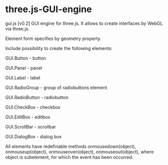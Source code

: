 # three.js-GUI-engine
gui.js [v0.2]
GUI engine for three.js. It allows to create interfaces by WebGL via three.js.

Element form specifies by geometry property.

Include possibility to create the following elements:

GUI.Button - button

GUI.Panel - panel

GUI.Label - label

GUI.RadioGroup - group of radiobuttons element

GUI.RadioButton - radiobutton

GUI.CheckBox - checkbox

GUI.EditBox - editbox

GUI.ScrollBar - scrollbar

GUI.DialogBox - dialog box 

All elements have redefinable methods onmousedown(object), onmouseup(object), onmouseover(object), onmouseout(object), where object is subelement, for which the event has been occurred.

